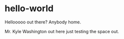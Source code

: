 # hello-world

Hellooooo out there? Anybody home.

Mr. Kyle Washington out here just testing the space out. 
